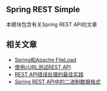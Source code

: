 ## Spring REST Simple

本模块包含有关Spring REST API的文章

## 相关文章

+ [Spring和Apache FileLoad](http://tu-yucheng.github.io/springweb/2023/05/19/spring-apache-file-upload.html)
+ [使用cURL测试REST API](http://tu-yucheng.github.io/springweb/2023/05/19/curl-rest.html)
+ [REST API错误处理的最佳实践](http://tu-yucheng.github.io/springweb/2023/05/19/rest-api-error-handling-best-practices.html)
+ [Spring REST API中的二进制数据格式](http://tu-yucheng.github.io/springweb/2023/05/19/spring-rest-api-with-binary-data-formats.html)
